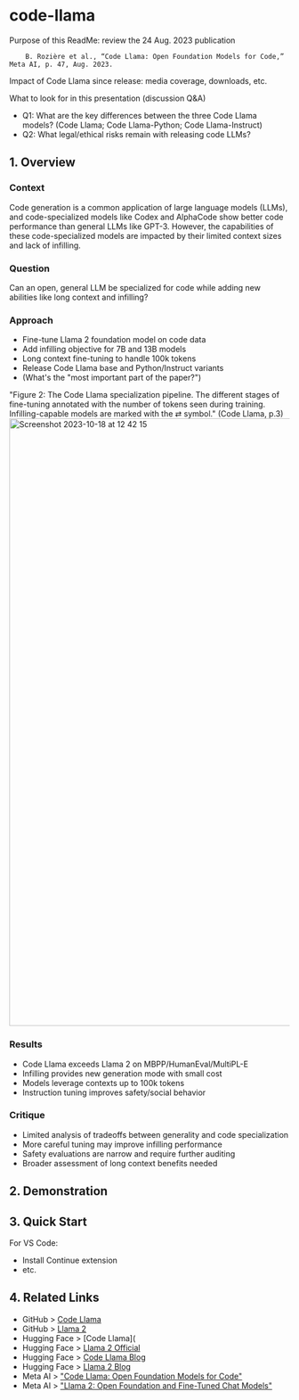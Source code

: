 # code-llama
Purpose of this ReadMe: review the 24 Aug. 2023 publication

        B. Rozière et al., “Code Llama: Open Foundation Models for Code,” Meta AI, p. 47, Aug. 2023.

Impact of Code Llama since release: media coverage, downloads, etc.

What to look for in this presentation (discussion Q&A)
* Q1: What are the key differences between the three Code Llama models? (Code Llama; Code Llama-Python; Code Llama-Instruct)
* Q2: What legal/ethical risks remain with releasing code LLMs?

## 1. Overview
### Context
Code generation is a common application of large language models (LLMs), and code-specialized models like Codex and AlphaCode show better code performance than general LLMs like GPT-3. However, the capabilities of these code-specialized models are impacted by their limited context sizes and lack of infilling.

### Question
Can an open, general LLM be specialized for code while adding new abilities like long context and infilling?

### Approach
* Fine-tune Llama 2 foundation model on code data
* Add infilling objective for 7B and 13B models
* Long context fine-tuning to handle 100k tokens
* Release Code Llama base and Python/Instruct variants
* (What's the "most important part of the paper?")

"Figure 2: The Code Llama specialization pipeline. The different stages of fine-tuning annotated with the number of tokens seen during training. Infilling-capable models are marked with the ⇄ symbol." (Code Llama, p.3)
    <img width="1090" alt="Screenshot 2023-10-18 at 12 42 15" src="https://github.com/sadkowsk/code-llama/assets/143565317/78775c6e-95df-4f97-9311-53f0a0033510">

### Results
* Code Llama exceeds Llama 2 on MBPP/HumanEval/MultiPL-E
* Infilling provides new generation mode with small cost
* Models leverage contexts up to 100k tokens
* Instruction tuning improves safety/social behavior

### Critique
* Limited analysis of tradeoffs between generality and code specialization
* More careful tuning may improve infilling performance
* Safety evaluations are narrow and require further auditing
* Broader assessment of long context benefits needed

## 2. Demonstration

## 3. Quick Start
For VS Code:
* Install Continue extension
* etc.

## 4. Related Links
* GitHub > [Code Llama](https://github.com/facebookresearch/codellama)
* GitHub > [Llama 2](https://github.com/facebookresearch/llama)
* Hugging Face > [Code Llama](
* Hugging Face > [Llama 2 Official](https://huggingface.co/meta-llama)
* Hugging Face > [Code Llama Blog](https://huggingface.co/blog/codellama)
* Hugging Face > [Llama 2 Blog](https://huggingface.co/blog/llama2)
* Meta AI > ["Code Llama: Open Foundation Models for Code"](https://ai.meta.com/research/publications/code-llama-open-foundation-models-for-code/)
* Meta AI > ["Llama 2: Open Foundation and Fine-Tuned Chat Models"](https://ai.meta.com/research/publications/llama-2-open-foundation-and-fine-tuned-chat-models/)
